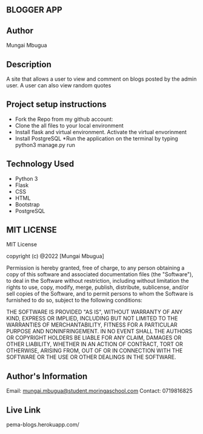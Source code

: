 ## BLOGGER APP

## Author
Mungai Mbugua

## Description
A site that allows a user to view and comment on blogs posted by the admin user. A user can also view random quotes

## Project setup instructions
* Fork the Repo from my github account:
* Clone the all files to your local environment
* Install flask and virtual environment. Activate the virtual envorinment
* Install PostgreSQL
*Run the application on the terminal by typing python3 manage.py run


## Technology Used
* Python 3
* Flask
* CSS
* HTML
* Bootstrap
* PostgreSQL

## MIT LICENSE
MIT License

copyright (c) @2022 [Mungai Mbugua]

Permission is hereby granted, free of charge, to any person obtaining a copy
of this software and associated documentation files (the "Software"), to deal
in the Software without restriction, including without limitation the rights
to use, copy, modify, merge, publish, distribute, sublicense, and/or sell
copies of the Software, and to permit persons to whom the Software is
furnished to do so, subject to the following conditions:


THE SOFTWARE IS PROVIDED "AS IS", WITHOUT WARRANTY OF ANY KIND, EXPRESS OR
IMPLIED, INCLUDING BUT NOT LIMITED TO THE WARRANTIES OF MERCHANTABILITY,
FITNESS FOR A PARTICULAR PURPOSE AND NONINFRINGEMENT. IN NO EVENT SHALL THE
AUTHORS OR COPYRIGHT HOLDERS BE LIABLE FOR ANY CLAIM, DAMAGES OR OTHER
LIABILITY, WHETHER IN AN ACTION OF CONTRACT, TORT OR OTHERWISE, ARISING FROM,
OUT OF OR IN CONNECTION WITH THE SOFTWARE OR THE USE OR OTHER DEALINGS IN THE
SOFTWARE.

## Author's Information
Email: mungai.mbugua@student.moringaschool.com
Contact: 0719816825

## Live Link
pema-blogs.herokuapp.com/